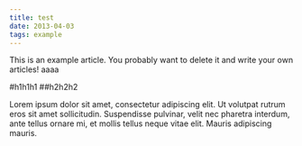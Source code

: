 ```yaml
---
title: test
date: 2013-04-03
tags: example
---
```


This is an example article. You probably want to delete it and write your own articles!
aaaa

#h1h1h1
##h2h2h2


Lorem ipsum dolor sit amet, consectetur adipiscing elit. Ut volutpat rutrum eros sit amet sollicitudin. Suspendisse pulvinar, velit nec pharetra interdum, ante tellus ornare mi, et mollis tellus neque vitae elit. Mauris adipiscing mauris.